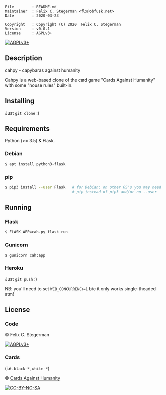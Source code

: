 <!-- {{{1 -->

    File        : README.md
    Maintainer  : Felix C. Stegerman <flx@obfusk.net>
    Date        : 2020-03-23

    Copyright   : Copyright (C) 2020  Felix C. Stegerman
    Version     : v0.0.1
    License     : AGPLv3+

<!-- }}}1 -->

<!-- TODO: badges -->

[![AGPLv3+](https://img.shields.io/badge/license-AGPLv3+-blue.svg)](https://www.gnu.org/licenses/agpl-3.0.html)

## Description

cahpy - capybaras against humanity

Cahpy is a web-based clone of the card game "Cards Against Humanity"
with some "house rules" built-in.

## Installing

Just `git clone` :)

## Requirements

Python (>= 3.5) & Flask.

### Debian

```bash
$ apt install python3-flask
```

### pip

```bash
$ pip3 install --user Flask   # for Debian; on other OS's you may need
                              # pip instead of pip3 and/or no --user
```

## Running

### Flask

```bash
$ FLASK_APP=cah.py flask run
```

### Gunicorn

```bash
$ gunicorn cah:app
```

### Heroku

Just `git push` :)

NB: you'll need to set `WEB_CONCURRENCY=1` b/c it only works
single-theaded atm!

## License

### Code

© Felix C. Stegerman

[![AGPLv3+](https://www.gnu.org/graphics/agplv3-155x51.png)](https://www.gnu.org/licenses/agpl-3.0.html)

### Cards

(i.e. `black-*`, `white-*`)

© [Cards Against Humanity](https://www.cardsagainsthumanity.com)

[![CC-BY-NC-SA](https://licensebuttons.net/l/by-nc-sa/2.0/88x31.png)](https://creativecommons.org/licenses/by-nc-sa/2.0/)

<!-- vim: set tw=70 sw=2 sts=2 et fdm=marker : -->
